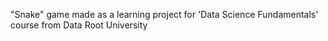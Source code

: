 "Snake" game
made as a learning project for 'Data Science Fundamentals' course from Data Root University
